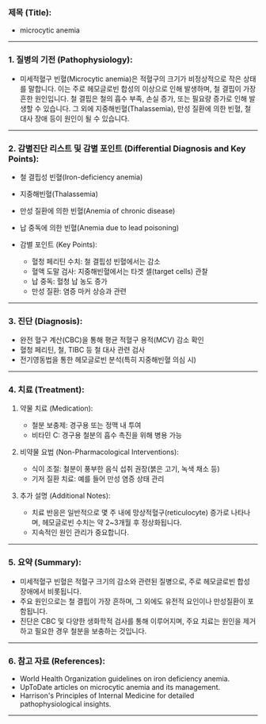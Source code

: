 

### 제목 (Title):
- microcytic anemia

---

### 1. 질병의 기전 (Pathophysiology):

- 미세적혈구 빈혈(Microcytic anemia)은 적혈구의 크기가 비정상적으로 작은 상태를 말합니다. 이는 주로 헤모글로빈 합성의 이상으로 인해 발생하며, 철 결핍이 가장 흔한 원인입니다. 철 결핍은 철의 흡수 부족, 손실 증가, 또는 필요량 증가로 인해 발생할 수 있습니다. 그 외에 지중해빈혈(Thalassemia), 만성 질환에 의한 빈혈, 철 대사 장애 등이 원인이 될 수 있습니다.

---

### 2. 감별진단 리스트 및 감별 포인트 (Differential Diagnosis and Key Points):

- 철 결핍성 빈혈(Iron-deficiency anemia)
- 지중해빈혈(Thalassemia)
- 만성 질환에 의한 빈혈(Anemia of chronic disease)
- 납 중독에 의한 빈혈(Anemia due to lead poisoning)

- 감별 포인트 (Key Points):
    - 혈청 페리틴 수치: 철 결핍성 빈혈에서는 감소
    - 혈액 도말 검사: 지중해빈혈에서는 타겟 셀(target cells) 관찰
    - 납 중독: 혈청 납 농도 증가
    - 만성 질환: 염증 마커 상승과 관련

---

### 3. 진단 (Diagnosis):

- 완전 혈구 계산(CBC)을 통해 평균 적혈구 용적(MCV) 감소 확인
- 혈청 페리틴, 철, TIBC 등 철 대사 관련 검사
- 전기영동법을 통한 헤모글로빈 분석(특히 지중해빈혈 의심 시)

---

### 4. 치료 (Treatment):

1. 약물 치료 (Medication):
    - 철분 보충제: 경구용 또는 정맥 내 투여
    - 비타민 C: 경구용 철분의 흡수 촉진을 위해 병용 가능

2. 비약물 요법 (Non-Pharmacological Interventions):
    - 식이 조절: 철분이 풍부한 음식 섭취 권장(붉은 고기, 녹색 채소 등)
    - 기저 질환 치료: 예를 들어 만성 염증 상태 관리

3. 추가 설명 (Additional Notes):
    - 치료 반응은 일반적으로 몇 주 내에 망상적혈구(reticulocyte) 증가로 나타나며, 헤모글로빈 수치는 약 2~3개월 후 정상화됩니다.
    - 지속적인 원인 관리가 중요합니다.

---

### 5. 요약 (Summary):

- 미세적혈구 빈혈은 적혈구 크기의 감소와 관련된 질병으로, 주로 헤모글로빈 합성 장애에서 비롯됩니다.
- 주요 원인으로는 철 결핍이 가장 흔하며, 그 외에도 유전적 요인이나 만성질환이 포함됩니다.
- 진단은 CBC 및 다양한 생화학적 검사를 통해 이루어지며, 주요 치료는 원인을 제거하고 필요한 경우 철분을 보충하는 것입니다.

---

### 6. 참고 자료 (References):

- World Health Organization guidelines on iron deficiency anemia.
- UpToDate articles on microcytic anemia and its management.
- Harrison's Principles of Internal Medicine for detailed pathophysiological insights.

---